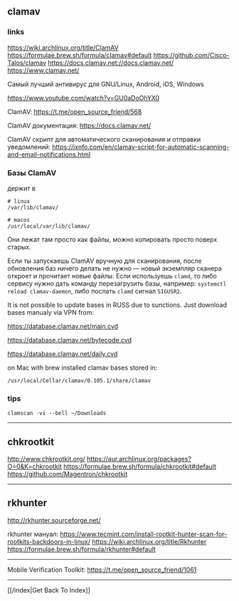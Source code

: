 ## clamav

### links
https://wiki.archlinux.org/title/ClamAV
https://formulae.brew.sh/formula/clamav#default
https://github.com/Cisco-Talos/clamav
https://docs.clamav.net://docs.clamav.net/
https://www.clamav.net/

Самый лучший антивирус для GNU/Linux, Android, iOS, Windows

https://www.youtube.com/watch?v=GU0aDoOhYX0

ClamAV: https://t.me/open_source_friend/568

ClamAV документация: https://docs.clamav.net/

ClamAV скрипт для автоматического сканирования и отправки уведомлений:
https://ixnfo.com/en/clamav-script-for-automatic-scanning-and-email-notifications.html

### Базы ClamAV
держит в
```
# linux
/var/lib/clamav/

# macos
/usr/local/var/lib/clamav/
```
Они лежат там просто как файлы, можно копировать просто поверх старых.

Если ты запускаешь ClamAV вручную для сканирования, после обновления баз
ничего делать не нужно — новый экземпляр сканера откроет и прочитает новые
файлы. Если используешь `clamd`, то либо сервису нужно дать команду
перезагрузить базы, например: `systemctl reload clamav-daemon`, либо послать
`clamd` сигнал `SIGUSR2`.

It is not possible to update bases in RUSS due to sunctions. Just download
bases manualy via VPN from:

https://database.clamav.net/main.cvd

https://database.clamav.net/bytecode.cvd

https://database.clamav.net/daily.cvd


on Mac with brew installed clamav bases stored in:
```
/usr/local/Cellar/clamav/0.105.1/share/clamav
```

### tips
```
clamscan -vi --bell ~/Downloads
```

***

## chkrootkit
http://www.chkrootkit.org/
https://aur.archlinux.org/packages?O=0&K=chkrootkit
https://formulae.brew.sh/formula/chkrootkit#default
https://github.com/Magentron/chkrootkit


***

## rkhunter
http://rkhunter.sourceforge.net/

rkhunter мануал:
https://www.tecmint.com/install-rootkit-hunter-scan-for-rootkits-backdoors-in-linux/
https://wiki.archlinux.org/title/Rkhunter
https://formulae.brew.sh/formula/rkhunter#default

***

Mobile Verification Toolkit: https://t.me/open_source_friend/1061


---

[[/index|Get Back To Index]]

